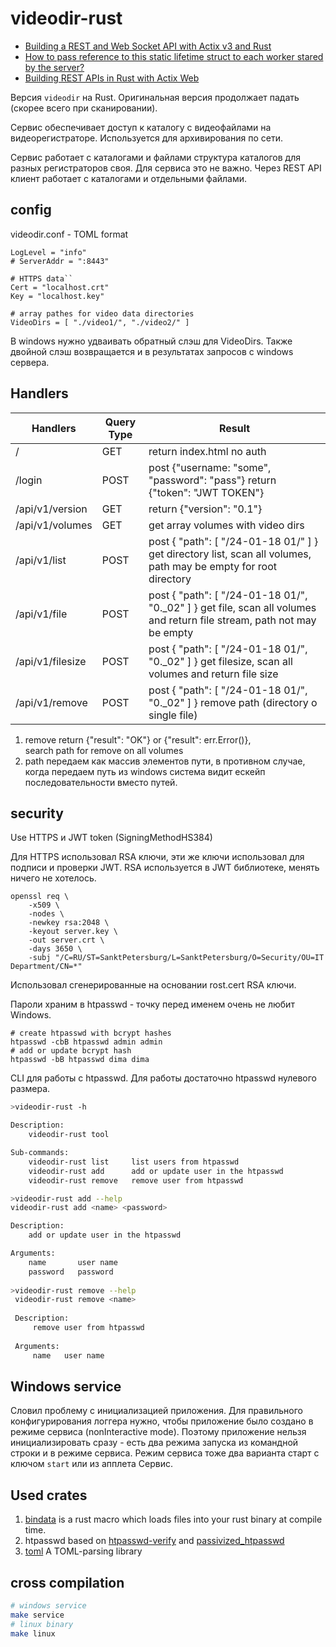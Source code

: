 videodir-rust
=============

* [Building a REST and Web Socket API with Actix v3 and Rust](https://agmprojects.com/blog/building-a-rest-and-web-socket-api-with-actix.html)
* [How to pass reference to this static lifetime struct to each worker stared by the server?](https://stackoverflow.com/questions/73307880/how-to-pass-reference-to-this-static-lifetime-struct-to-each-worker-stared-by-th)
* [Building REST APIs in Rust with Actix Web](https://www.vultr.com/docs/building-rest-apis-in-rust-with-actix-web/)

Версия `videodir` на Rust. Оригинальная версия продолжает
падать (скорее всего при сканировании).

Сервис обеспечивает доступ к каталогу с видеофайлами на видеорегистраторе.
Используется для архивирования по сети.

Сервис работает с каталогами и файлами структура каталогов для разных регистраторов своя.
Для сервиса это не важно. Через REST API клиент работает
с каталогами и отдельными файлами.

config
------

videodir.conf - TOML format

    LogLevel = "info"
    # ServerAddr = ":8443"
    
    # HTTPS data``
    Cert = "localhost.crt"
    Key = "localhost.key"
    
    # array pathes for video data directories
    VideoDirs = [ "./video1/", "./video2/" ]

В windows нужно удваивать обратный слэш для VideoDirs.
Также двойной слэш возвращается и в результатах запросов с windows
сервера.

Handlers
--------

| Handlers         | Query Type | Result                                                                                                                   |
|------------------|------------|--------------------------------------------------------------------------------------------------------------------------|
| /                | GET        | return index.html no auth                                                                                                |
| /login           | POST       | post {"username: "some", "password": "pass"} return {"token": "JWT TOKEN"}                                               |
| /api/v1/version  | GET        | return {"version": "0.1"}                                                                                                |
| /api/v1/volumes  | GET        | get array volumes with video dirs                                                                                        |
| /api/v1/list     | POST       | post { "path": [ "/24-01-18 01/" ] } get directory list, scan all volumes, path may be empty for root directory          |
| /api/v1/file     | POST       | post { "path": [ "/24-01-18 01/", "0._02" ] } get file, scan all volumes and return file stream, path not may be empty   |
| /api/v1/filesize | POST       | post { "path": [ "/24-01-18 01/", "0._02" ] } get filesize, scan all volumes and return file size                        |
| /api/v1/remove   | POST       | post { "path": [ "/24-01-18 01/", "0._02" ] } remove path (directory o single file)                                      |

1. remove return {"result": "OK"} or {"result": err.Error()},<br/> search path for remove on all volumes
2. path передаем как массив элементов пути, в противном случае, когда
   передаем путь из windows система видит ескейп последовательности
   вместо путей.

security
--------

Use HTTPS и JWT token (SigningMethodHS384)

Для HTTPS использовал RSA ключи, эти же ключи использовал для
подписи и проверки JWT. RSA используется в JWT библиотеке,
менять ничего не хотелось.

    openssl req \
        -x509 \
        -nodes \
        -newkey rsa:2048 \
        -keyout server.key \
        -out server.crt \
        -days 3650 \
        -subj "/C=RU/ST=SanktPetersburg/L=SanktPetersburg/O=Security/OU=IT Department/CN=*"

Использовал сгенерированные на основании rost.cert RSA ключи.

Пароли храним в htpasswd - точку перед именем очень не любит Windows.

    # create htpasswd with bcrypt hashes
    htpasswd -cbB htpasswd admin admin
    # add or update bcrypt hash
    htpasswd -bB htpasswd dima dima

CLI для работы с htpasswd. Для работы достаточно htpasswd нулевого размера.

```bash
>videodir-rust -h

Description:
    videodir-rust tool

Sub-commands:
    videodir-rust list     list users from htpasswd
    videodir-rust add      add or update user in the htpasswd
    videodir-rust remove   remove user from htpasswd

>videodir-rust add --help
videodir-rust add <name> <password>

Description:
    add or update user in the htpasswd

Arguments:
    name       user name
    password   password
    
>videodir-rust remove --help
 videodir-rust remove <name>
 
 Description:
     remove user from htpasswd
 
 Arguments:
     name   user name
```

Windows service
---------------

Словил проблему с инициализацией приложения. Для правильного конфигурирования
логгера нужно, чтобы приложение было создано в режиме сервиса (nonInteractive mode).
Поэтому приложение нельзя инициализировать сразу - есть два режима
запуска из командной строки и в режиме сервиса. Режим сервиса тоже два варианта
старт с ключом `start` или из апплета Сервис. 

Used crates
-----------

1. [bindata](https://github.com/glassbearInc/rs-bindata)  is a rust macro which loads files into your rust binary at compile time.
2. htpasswd based on [htpasswd-verify](https://github.com/aQaTL/htpasswd-verify) and
   [passivized_htpasswd](https://github.com/iamjpotts/passivized_htpasswd)
3. [toml](https://github.com/toml-rs/toml/tree/main/crates/toml) A TOML-parsing library


cross compilation
-----------------

```bash
# windows service
make service
# linux binary
make linux
```
